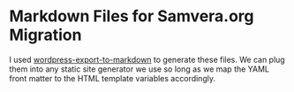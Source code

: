 # Markdown Files for Samvera.org Migration

I used [wordpress-export-to-markdown](https://github.com/lonekorean/wordpress-export-to-markdown) to generate these files. We can plug them into any static site generator we use so long as we map the YAML front matter to the HTML template variables accordingly. 
